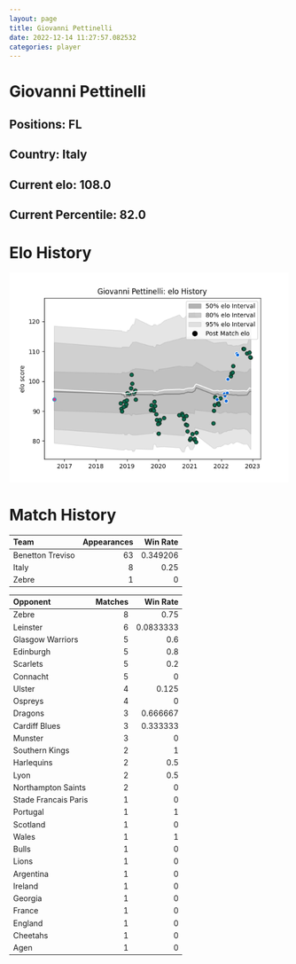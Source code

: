 ```yaml
---  
layout: page  
title: Giovanni Pettinelli  
date: 2022-12-14 11:27:57.082532  
categories: player  
---
```

# Giovanni Pettinelli

## Positions: FL

## Country: Italy

## Current elo: 108.0

## Current Percentile: 82.0

# Elo History


![elo history](history_GiovanniPettinelli.png)
# Match History


| Team             |   Appearances |   Win Rate |
|:-----------------|--------------:|-----------:|
| Benetton Treviso |            63 |   0.349206 |
| Italy            |             8 |   0.25     |
| Zebre            |             1 |   0        |

| Opponent             |   Matches |   Win Rate |
|:---------------------|----------:|-----------:|
| Zebre                |         8 |  0.75      |
| Leinster             |         6 |  0.0833333 |
| Glasgow Warriors     |         5 |  0.6       |
| Edinburgh            |         5 |  0.8       |
| Scarlets             |         5 |  0.2       |
| Connacht             |         5 |  0         |
| Ulster               |         4 |  0.125     |
| Ospreys              |         4 |  0         |
| Dragons              |         3 |  0.666667  |
| Cardiff Blues        |         3 |  0.333333  |
| Munster              |         3 |  0         |
| Southern Kings       |         2 |  1         |
| Harlequins           |         2 |  0.5       |
| Lyon                 |         2 |  0.5       |
| Northampton Saints   |         2 |  0         |
| Stade Francais Paris |         1 |  0         |
| Portugal             |         1 |  1         |
| Scotland             |         1 |  0         |
| Wales                |         1 |  1         |
| Bulls                |         1 |  0         |
| Lions                |         1 |  0         |
| Argentina            |         1 |  0         |
| Ireland              |         1 |  0         |
| Georgia              |         1 |  0         |
| France               |         1 |  0         |
| England              |         1 |  0         |
| Cheetahs             |         1 |  0         |
| Agen                 |         1 |  0         |